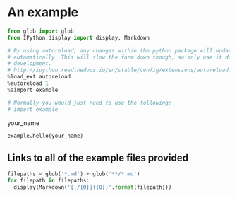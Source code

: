 <!-- markdownlint-disable MD033 -->

# An example

<section-start>

```python
from glob import glob
from IPython.display import display, Markdown

# By using autoreload, any changes within the python package will update
# automatically. This will slow the form down though, so only use it during
# development.
# http://ipython.readthedocs.io/en/stable/config/extensions/autoreload.html
%load_ext autoreload
%autoreload 1
%aimport example

# Normally you would just need to use the following:
# import example
```

</section-start>

<section-live>

<variable-string>your_name</variable-string>

```python
example.hello(your_name)
```

</section-live>

## Links to all of the example files provided

<section-filechange paths="['.']">

```python
filepaths = glob('*.md') + glob('**/*.md')
for filepath in filepaths:
  display(Markdown('[./{0}]({0})'.format(filepath)))
```

</section-filechange>